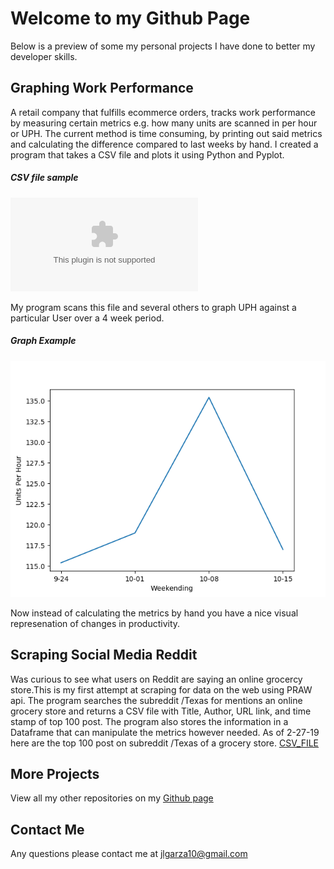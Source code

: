 # Welcome to my Github Page
Below is a preview of some my personal projects I have done to better my developer skills.

## Graphing Work Performance
A retail company that fulfills ecommerce orders, tracks work performance by measuring certain metrics e.g. how many units are scanned in per hour or UPH. The current method is time consuming, by printing out said metrics and calculating the difference compared to last weeks by hand. I created a program that takes a CSV file and plots it using Python and Pyplot.
##### CSV file sample
![eStore Partner Metrics](https://github.com/j-leeroy/UPH_Data/blob/master/tabula-09-17_09-24.csv?raw=true)

My program scans this file and several others to graph UPH against a particular User over a 4 week period.
##### Graph Example
![](https://github.com/j-leeroy/UPH_Data/blob/master/GraphofUPH.png?raw=true)

Now instead of calculating the metrics by hand you have a nice visual represenation of changes in productivity. 

## Scraping Social Media Reddit
Was curious to see what users on Reddit are saying an online grocercy store.This is my first attempt at scraping for data on the web using PRAW api. The program searches the subreddit /Texas for mentions an online grocery store and returns a CSV file with Title, Author, URL link, and time stamp of top 100 post. The program also stores the information in a Dataframe that can manipulate the metrics however needed.
As of 2-27-19 here are the top 100 post on subreddit /Texas of a grocery store.
[CSV_FILE](https://github.com/j-leeroy/Reddit_tutorial/blob/master/venv/RedditHEB.csv)


## More Projects
View all my other repositories on my [Github page](https://github.com/j-leeroy)

## Contact Me
Any questions please contact me at jlgarza10@gmail.com
